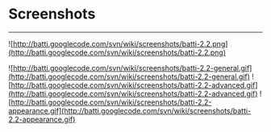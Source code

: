 # Screenshots #

---


![http://batti.googlecode.com/svn/wiki/screenshots/batti-2.2.png](http://batti.googlecode.com/svn/wiki/screenshots/batti-2.2.png)

![http://batti.googlecode.com/svn/wiki/screenshots/batti-2.2-general.gif](http://batti.googlecode.com/svn/wiki/screenshots/batti-2.2-general.gif)
![http://batti.googlecode.com/svn/wiki/screenshots/batti-2.2-advanced.gif](http://batti.googlecode.com/svn/wiki/screenshots/batti-2.2-advanced.gif)
![http://batti.googlecode.com/svn/wiki/screenshots/batti-2.2-appearance.gif](http://batti.googlecode.com/svn/wiki/screenshots/batti-2.2-appearance.gif)